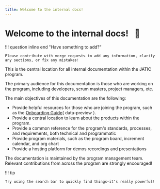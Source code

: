 ```yaml
---
title: Welcome to the internal docs!
---
```


# Welcome to the internal docs! &nbsp; :wave:

!!! question inline end "Have something to add?"

    Please contribute with merge requests to add any information, clarify any sections, or fix any mistakes!

This is the central location for all internal documentation within the JATIC program.

The primary audience for this documentation is those who are working on the program, including developers, scrum masters, project managers, etc.

The main objectives of this documentation are the following:

- Provide helpful resources for those who are joining the program, such as the [Onboarding Guide](support/onboarding/){ data-preview }.
- Provide a central location to learn about the products within the program.
- Provide a common reference for the program's standards, processes, and requirements, both technical and programmatic
- Provide program materials, such as the program board, increment calendar, and org chart
- Provide a hosting platform for demos recordings and presentations

The documentation is maintained by the program management team. Relevant contributions from across the program are strongly encouraged!

!!! tip

    Try using the search bar to quickly find things—it's really powerful!
